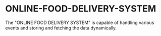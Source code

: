 # ONLINE-FOOD-DELIVERY-SYSTEM
The "ONLINE FOOD DELIVERY SYSTEM" is capable of handling various events and storing and fetching the data dynamically. 
